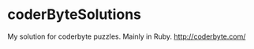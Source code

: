 coderByteSolutions
==================

My solution for coderbyte puzzles. Mainly in Ruby.
http://coderbyte.com/
